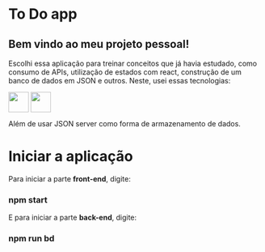# To Do app

## Bem vindo ao meu projeto pessoal!

Escolhi essa aplicação para treinar conceitos que já havia estudado, como consumo de APIs, utilização de estados com react, construção de um banco de dados em JSON e outros.
Neste, usei essas tecnologias:

<div style="display: inline_block">
  <img align="center" height="40" width="40" src="https://cdn.jsdelivr.net/gh/devicons/devicon/icons/react/react-original.svg" />
  <img align="center" height="40" width="40" src="https://cdn.jsdelivr.net/gh/devicons/devicon/icons/css3/css3-original.svg" />
</div>

Além de usar JSON server como forma de armazenamento de dados.

# Iniciar a aplicação

Para iniciar a parte **front-end**, digite:

### npm start

E para iniciar a parte **back-end**, digite:

### npm run bd

